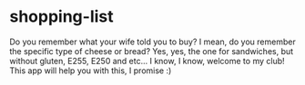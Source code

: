 # shopping-list
Do you remember what your wife told you to buy? I mean, do you remember the specific type of cheese or bread? Yes, yes, the one for sandwiches, but without gluten, E255, E250 and etc... I know, I know, welcome to my club! This app will help you with this, I promise :)
